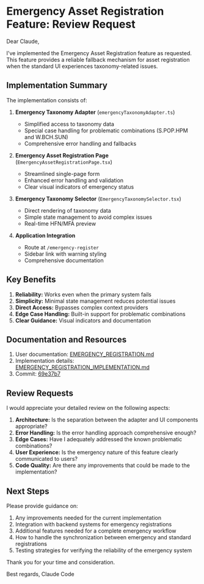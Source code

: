# Emergency Asset Registration Feature: Review Request

Dear Claude,

I've implemented the Emergency Asset Registration feature as requested. This feature provides a reliable fallback mechanism for asset registration when the standard UI experiences taxonomy-related issues.

## Implementation Summary

The implementation consists of:

1. **Emergency Taxonomy Adapter** (`emergencyTaxonomyAdapter.ts`)
   - Simplified access to taxonomy data
   - Special case handling for problematic combinations (S.POP.HPM and W.BCH.SUN)
   - Comprehensive error handling and fallbacks

2. **Emergency Asset Registration Page** (`EmergencyAssetRegistrationPage.tsx`)
   - Streamlined single-page form
   - Enhanced error handling and validation
   - Clear visual indicators of emergency status

3. **Emergency Taxonomy Selector** (`EmergencyTaxonomySelector.tsx`)
   - Direct rendering of taxonomy data
   - Simple state management to avoid complex issues
   - Real-time HFN/MFA preview

4. **Application Integration**
   - Route at `/emergency-register`
   - Sidebar link with warning styling
   - Comprehensive documentation

## Key Benefits

1. **Reliability:** Works even when the primary system fails
2. **Simplicity:** Minimal state management reduces potential issues
3. **Direct Access:** Bypasses complex context providers
4. **Edge Case Handling:** Built-in support for problematic combinations
5. **Clear Guidance:** Visual indicators and documentation

## Documentation and Resources

1. User documentation: [EMERGENCY_REGISTRATION.md](https://github.com/EqualsAjayMadhok/nna-registry-service-mvp-frontend/blob/main/EMERGENCY_REGISTRATION.md)
2. Implementation details: [EMERGENCY_REGISTRATION_IMPLEMENTATION.md](https://github.com/EqualsAjayMadhok/nna-registry-service-mvp-frontend/blob/main/EMERGENCY_REGISTRATION_IMPLEMENTATION.md)
3. Commit: [69e37b7](https://github.com/EqualsAjayMadhok/nna-registry-service-mvp-frontend/commit/69e37b7)

## Review Requests

I would appreciate your detailed review on the following aspects:

1. **Architecture:** Is the separation between the adapter and UI components appropriate?
2. **Error Handling:** Is the error handling approach comprehensive enough?
3. **Edge Cases:** Have I adequately addressed the known problematic combinations?
4. **User Experience:** Is the emergency nature of this feature clearly communicated to users?
5. **Code Quality:** Are there any improvements that could be made to the implementation?

## Next Steps

Please provide guidance on:

1. Any improvements needed for the current implementation
2. Integration with backend systems for emergency registrations
3. Additional features needed for a complete emergency workflow
4. How to handle the synchronization between emergency and standard registrations
5. Testing strategies for verifying the reliability of the emergency system

Thank you for your time and consideration.

Best regards,
Claude Code